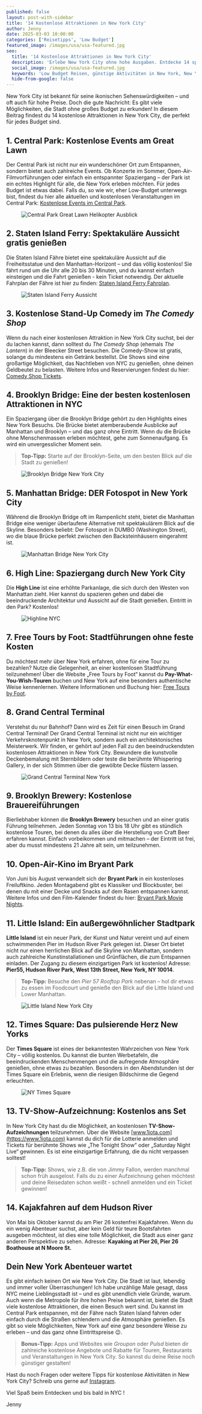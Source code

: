```yaml
---
published: false
layout: post-with-sidebar
title: '14 Kostenlose Attraktionen in New York City'
author: Jenny
date: 2025-03-03 10:00:00
categories: ['Reisetipps', 'Low Budget']
featured_image: /images/usa/usa-featured.jpg
seo:
  title: '14 Kostenlose Attraktionen in New York City'
  description: 'Erlebe New York City ohne hohe Ausgaben. Entdecke 14 spannende Sehenswürdigkeiten und Highlights, die du völlig kostenlos genießen kannst.'
  social_image: /images/usa/usa-featured.jpg
  keywords: 'Low Budget Reisen, günstige Aktivitäten in New York, New York City Sehenswürdigkeiten gratis, preiswert reisen NYC, kostenlose Unternehmungen New York'
  hide-from-google: false
---
```

New York City ist bekannt für seine ikonischen Sehenswürdigkeiten – und oft auch für hohe Preise. Doch die gute Nachricht: Es gibt viele Möglichkeiten, die Stadt ohne großes Budget zu erkunden! In diesem Beitrag findest du 14 kostenlose Attraktionen in New York City, die perfekt für jedes Budget sind.

## 1. Central Park: Kostenlose Events am Great Lawn
Der Central Park ist nicht nur ein wunderschöner Ort zum Entspannen, sondern bietet auch zahlreiche Events. Ob Konzerte im Sommer, Open-Air-Filmvorführungen oder einfach ein entspannter Spaziergang – der Park ist ein echtes Highlight für alle, die New York erleben möchten. Für jedes Budget ist etwas dabei. Falls du, so wie wir, eher Low-Budget unterwegs bist, findest du hier alle aktuellen und kostenlosen Veranstaltungen im Central Park: [Kostenlose Events im Central Park](https://www.centralpark.com/topics/free-events/).

<figure class="img1">
 	<img src="/images/usa/ny-3.webp" alt="Central Park Great Lawn Helikopter Ausblick">
</figure> 

## 2. Staten Island Ferry: Spektakuläre Aussicht gratis genießen
Die Staten Island Fähre bietet eine spektakuläre Aussicht auf die Freiheitsstatue und den Manhattan-Horizont – und das völlig kostenlos! Sie fährt rund um die Uhr alle 20 bis 30 Minuten, und du kannst einfach einsteigen und die Fahrt genießen - kein Ticket notwendig. Der aktuelle Fahrplan der Fähre ist hier zu finden: [Staten Island Ferry Fahrplan](https://siferry.com/schedules/).

<figure class="img1">
 	<img src="/images/usa/usa-9.jpg" alt="Staten Island Ferry Aussicht">
</figure> 

## 3. Kostenlose Stand-Up Comedy im *The Comedy Shop* 
Wenn du nach einer kostenlosen Attraktion in New York City suchst, bei der du lachen kannst, dann solltest du *The Comedy Shop* (ehemals *The Lantern*) in der Bleecker Street besuchen. Die Comedy-Show ist gratis, solange du mindestens ein Getränk bestellst. Die Shows sind eine großartige Möglichkeit, das Nachtleben von NYC zu genießen, ohne deinen Geldbeutel zu belasten. Weitere Infos und Reservierungen findest du hier: [Comedy Shop Tickets](https://comedyshopnyc.com).

## 4. Brooklyn Bridge: Eine der besten kostenlosen Attraktionen in NYC
Ein Spaziergang über die Brooklyn Bridge gehört zu den Highlights eines New York Besuchs. Die Brücke bietet atemberaubende Ausblicke auf Manhattan und Brooklyn – und das ganz ohne Eintritt. Wenn du die Brücke ohne Menschenmassen erleben möchtest, gehe zum Sonnenaufgang. Es wird ein unvergesslicher Moment sein.

> **Top-Tipp:** Starte auf der Brooklyn-Seite, um den besten Blick auf die Stadt zu genießen!

<figure class="img1">
 	<img src="/images/usa/ny-5.webp" alt="Brooklyn Bridge New York City">
</figure>

## 5. Manhattan Bridge: DER Fotospot in New York City
Während die Brooklyn Bridge oft im Rampenlicht steht, bietet die Manhattan Bridge eine weniger überlaufene Alternative mit spektakulärem Blick auf die Skyline. Besonders beliebt: Der Fotospot in DUMBO (Washington Street), wo die blaue Brücke perfekt zwischen den Backsteinhäusern eingerahmt ist.

<figure class="img1">
 	<img src="/images/usa/ny-4.webp" alt="Manhattan Bridge New York City">
</figure>

## 6. High Line: Spaziergang durch New York City  
Die **High Line** ist eine erhöhte Parkanlage, die sich durch den Westen von Manhattan zieht. Hier kannst du spazieren gehen und dabei die beeindruckende Architektur und Aussicht auf die Stadt genießen. Eintritt in den Park? Kostenlos!

<figure class="img1">
 	<img src="/images/usa/usa-1.jpg" alt="Highline NYC">
</figure>

## 7. Free Tours by Foot: Stadtführungen ohne feste Kosten
Du möchtest mehr über New York erfahren, ohne für eine Tour zu bezahlen? Nutze die Gelegenheit, an einer kostenlosen Stadtführung teilzunehmen! Über die Website „Free Tours by Foot“ kannst du **Pay-What-You-Wish-Touren** buchen und New York auf eine besonders authentische Weise kennenlernen. Weitere Informationen und Buchung hier: [Free Tours by Foot](https://freetoursbyfoot.com/new-york-tours/).

## 8. Grand Central Terminal
Verstehst du nur Bahnhof? Dann wird es Zeit für einen Besuch im Grand Central Terminal! Der Grand Central Terminal ist nicht nur ein wichtiger Verkehrsknotenpunkt in New York, sondern auch ein architektonisches Meisterwerk. Wir finden, er gehört auf jeden Fall zu den beeindruckendsten kostenlosen Attraktionen in New York City. Bewundere die kunstvolle Deckenbemalung mit Sternbildern oder teste die berühmte Whispering Gallery, in der sich Stimmen über die gewölbte Decke flüstern lassen.

<figure class="img1">
 	<img src="/images/usa/ny-2.webp" alt="Grand Central Terminal New York">
</figure>

## 9. Brooklyn Brewery: Kostenlose Brauereiführungen
Bierliebhaber können die **Brooklyn Brewery** besuchen und an einer gratis Führung teilnehmen. Jeden Sonntag von 13 bis 18 Uhr gibt es stündlich kostenlose Touren, bei denen du alles über die Herstellung von Craft Beer erfahren kannst. Einfach vorbeikommen und mitmachen – der Eintritt ist frei, aber du musst mindestens 21 Jahre alt sein, um teilzunehmen.

## 10. Open-Air-Kino im Bryant Park 
Von Juni bis August verwandelt sich der **Bryant Park** in ein kostenloses Freiluftkino. Jeden Montagabend gibt es Klassiker und Blockbuster, bei denen du mit einer Decke und Snacks auf dem Rasen entspannen kannst. Weitere Infos und den Film-Kalender findest du hier: [Bryant Park Movie Nights](https://bryantpark.org/activities/movie-nights).

## 11. Little Island: Ein außergewöhnlicher Stadtpark 
**Little Island** ist ein neuer Park, der Kunst und Natur vereint und auf einem schwimmenden Pier im Hudson River Park gelegen ist. Dieser Ort bietet nicht nur einen herrlichen Blick auf die Skyline von Manhattan, sondern auch zahlreiche Kunstinstallationen und Grünflächen, die zum Entspannen einladen. Der Zugang zu diesem einzigartigen Park ist kostenlos! Adresse: **Pier55, Hudson River Park, West 13th Street, New York, NY 10014**.

> **Top-Tipp:** Besuche den *Pier 57 Rooftop Park* nebenan – hol dir etwas zu essen im Foodcourt und genieße den Blick auf die Little Island und Lower Manhattan.

<figure class="img1">
 	<img src="/images/usa/usa-14.jpg" alt="Little Island New York City">
</figure>

## 12. Times Square: Das pulsierende Herz New Yorks
Der **Times Square** ist eines der bekanntesten Wahrzeichen von New York City – völlig kostenlos. Du kannst die bunten Werbetafeln, die beeindruckenden Menschenmengen und die aufregende Atmosphäre genießen, ohne etwas zu bezahlen. Besonders in den Abendstunden ist der Times Square ein Erlebnis, wenn die riesigen Bildschirme die Gegend erleuchten.

<figure class="img1">
 	<img src="/images/usa/ny-1.webp" alt="NY Times Square">
</figure>

## 13. TV-Show-Aufzeichnung: Kostenlos ans Set  
In New York City hast du die Möglichkeit, an kostenlosen **TV-Show-Aufzeichnungen** teilzunehmen. Über die Website [www.1iota.com](https://www.1iota.com) kannst du dich für die Lotterie anmelden und Tickets für berühmte Shows wie „The Tonight Show“ oder „Saturday Night Live“ gewinnen. Es ist eine einzigartige Erfahrung, die du nicht verpassen solltest!

> **Top-Tipp:** Shows, wie z.B. die von Jimmy Fallon, werden manchmal schon früh ausgelost. Falls du zu einer Aufzeichnung gehen möchtest und deine Reisedaten schon weißt - schnell anmelden und ein Ticket gewinnen!

## 14. Kajakfahren auf dem Hudson River
Von Mai bis Oktober kannst du am Pier 26 kostenfrei Kajakfahren. Wenn du ein wenig Abenteuer suchst, aber kein Geld für teure Bootsfahrten ausgeben möchtest, ist dies eine tolle Möglichkeit, die Stadt aus einer ganz anderen Perspektive zu sehen. Adresse: **Kayaking at Pier 26, Pier 26 Boathouse at N Moore St.**

## Dein New York Abenteuer wartet

Es gibt einfach keinen Ort wie New York City. Die Stadt ist laut, lebendig und immer voller Überraschungen! Ich habe unzählige Male gesagt, dass NYC meine Lieblingsstadt ist – und es gibt unendlich viele Gründe, warum. Auch wenn die Metropole für ihre hohen Preise bekannt ist, bietet die Stadt viele kostenlose Attraktionen, die einen Besuch wert sind. Du kannst im Central Park entspannen, mit der Fähre nach Staten Island fahren oder einfach durch die Straßen schlendern und die Atmosphäre genießen. Es gibt so viele Möglichkeiten, New York auf eine ganz besondere Weise zu erleben – und das ganz ohne Eintrittspreise 😉.

> **Bonus-Tipp:** Apps und Websites wie *Groupon* oder *Pulsd* bieten dir zahlreiche kostenlose Angebote und Rabatte für Touren, Restaurants und Veranstaltungen in New York City. So kannst du deine Reise noch günstiger gestalten!

Hast du noch Fragen oder weitere Tipps für kostenlose Aktivitäten in New York City? Schreib uns gerne auf [Instagram](https://instagram.com/onememorypermile).

Viel Spaß beim Entdecken und bis bald in NYC !
<p class="signature">Jenny</p>
